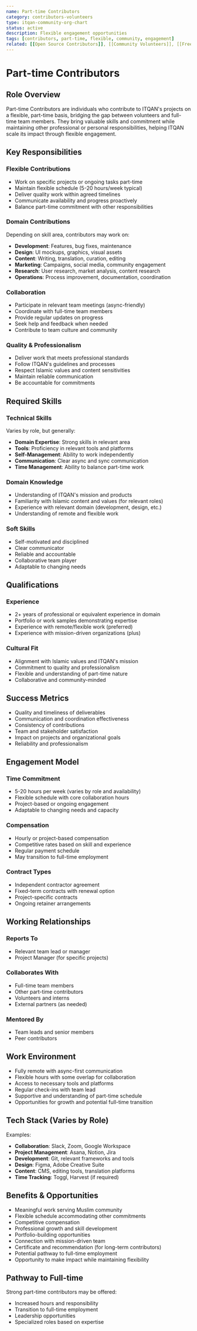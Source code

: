 ```yaml
---
name: Part-time Contributors
category: contributors-volunteers
type: itqan-community-org-chart
status: active
description: Flexible engagement opportunities
tags: [contributors, part-time, flexible, community, engagement]
related: [[Open Source Contributors]], [[Community Volunteers]], [[Freelancers]]
---
```


# Part-time Contributors

## Role Overview
Part-time Contributors are individuals who contribute to ITQAN's projects on a flexible, part-time basis, bridging the gap between volunteers and full-time team members. They bring valuable skills and commitment while maintaining other professional or personal responsibilities, helping ITQAN scale its impact through flexible engagement.

## Key Responsibilities

### Flexible Contributions
- Work on specific projects or ongoing tasks part-time
- Maintain flexible schedule (5-20 hours/week typical)
- Deliver quality work within agreed timelines
- Communicate availability and progress proactively
- Balance part-time commitment with other responsibilities

### Domain Contributions
Depending on skill area, contributors may work on:
- **Development**: Features, bug fixes, maintenance
- **Design**: UI mockups, graphics, visual assets
- **Content**: Writing, translation, curation, editing
- **Marketing**: Campaigns, social media, community engagement
- **Research**: User research, market analysis, content research
- **Operations**: Process improvement, documentation, coordination

### Collaboration
- Participate in relevant team meetings (async-friendly)
- Coordinate with full-time team members
- Provide regular updates on progress
- Seek help and feedback when needed
- Contribute to team culture and community

### Quality & Professionalism
- Deliver work that meets professional standards
- Follow ITQAN's guidelines and processes
- Respect Islamic values and content sensitivities
- Maintain reliable communication
- Be accountable for commitments

## Required Skills

### Technical Skills
Varies by role, but generally:
- **Domain Expertise**: Strong skills in relevant area
- **Tools**: Proficiency in relevant tools and platforms
- **Self-Management**: Ability to work independently
- **Communication**: Clear async and sync communication
- **Time Management**: Ability to balance part-time work

### Domain Knowledge
- Understanding of ITQAN's mission and products
- Familiarity with Islamic content and values (for relevant roles)
- Experience with relevant domain (development, design, etc.)
- Understanding of remote and flexible work

### Soft Skills
- Self-motivated and disciplined
- Clear communicator
- Reliable and accountable
- Collaborative team player
- Adaptable to changing needs

## Qualifications

### Experience
- 2+ years of professional or equivalent experience in domain
- Portfolio or work samples demonstrating expertise
- Experience with remote/flexible work (preferred)
- Experience with mission-driven organizations (plus)

### Cultural Fit
- Alignment with Islamic values and ITQAN's mission
- Commitment to quality and professionalism
- Flexible and understanding of part-time nature
- Collaborative and community-minded

## Success Metrics
- Quality and timeliness of deliverables
- Communication and coordination effectiveness
- Consistency of contributions
- Team and stakeholder satisfaction
- Impact on projects and organizational goals
- Reliability and professionalism

## Engagement Model

### Time Commitment
- 5-20 hours per week (varies by role and availability)
- Flexible schedule with core collaboration hours
- Project-based or ongoing engagement
- Adaptable to changing needs and capacity

### Compensation
- Hourly or project-based compensation
- Competitive rates based on skill and experience
- Regular payment schedule
- May transition to full-time employment

### Contract Types
- Independent contractor agreement
- Fixed-term contracts with renewal option
- Project-specific contracts
- Ongoing retainer arrangements

## Working Relationships

### Reports To
- Relevant team lead or manager
- Project Manager (for specific projects)

### Collaborates With
- Full-time team members
- Other part-time contributors
- Volunteers and interns
- External partners (as needed)

### Mentored By
- Team leads and senior members
- Peer contributors

## Work Environment
- Fully remote with async-first communication
- Flexible hours with some overlap for collaboration
- Access to necessary tools and platforms
- Regular check-ins with team lead
- Supportive and understanding of part-time schedule
- Opportunities for growth and potential full-time transition

## Tech Stack (Varies by Role)
Examples:
- **Collaboration**: Slack, Zoom, Google Workspace
- **Project Management**: Asana, Notion, Jira
- **Development**: Git, relevant frameworks and tools
- **Design**: Figma, Adobe Creative Suite
- **Content**: CMS, editing tools, translation platforms
- **Time Tracking**: Toggl, Harvest (if required)

## Benefits & Opportunities
- Meaningful work serving Muslim community
- Flexible schedule accommodating other commitments
- Competitive compensation
- Professional growth and skill development
- Portfolio-building opportunities
- Connection with mission-driven team
- Certificate and recommendation (for long-term contributors)
- Potential pathway to full-time employment
- Opportunity to make impact while maintaining flexibility

## Pathway to Full-time
Strong part-time contributors may be offered:
- Increased hours and responsibility
- Transition to full-time employment
- Leadership opportunities
- Specialized roles based on expertise